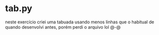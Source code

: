 # tab.py
neste exercício criei uma tabuada usando menos linhas que o habitual de quando desenvolvi antes, porém perdi o arquivo lol @-@
